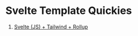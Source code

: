 # Svelte Template Quickies

1. [Svelte (JS) + Tailwind + Rollup](https://github.com/jerriclynsjohn/svelte-js-tailwind-rollup.git)

